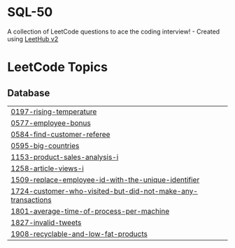 # SQL-50
A collection of LeetCode questions to ace the coding interview! - Created using [LeetHub v2](https://github.com/arunbhardwaj/LeetHub-2.0)

<!---LeetCode Topics Start-->
# LeetCode Topics
## Database
|  |
| ------- |
| [0197-rising-temperature](https://github.com/rishitapd/SQL-50/tree/master/0197-rising-temperature) |
| [0577-employee-bonus](https://github.com/rishitapd/SQL-50/tree/master/0577-employee-bonus) |
| [0584-find-customer-referee](https://github.com/rishitapd/SQL-50/tree/master/0584-find-customer-referee) |
| [0595-big-countries](https://github.com/rishitapd/SQL-50/tree/master/0595-big-countries) |
| [1153-product-sales-analysis-i](https://github.com/rishitapd/SQL-50/tree/master/1153-product-sales-analysis-i) |
| [1258-article-views-i](https://github.com/rishitapd/SQL-50/tree/master/1258-article-views-i) |
| [1509-replace-employee-id-with-the-unique-identifier](https://github.com/rishitapd/SQL-50/tree/master/1509-replace-employee-id-with-the-unique-identifier) |
| [1724-customer-who-visited-but-did-not-make-any-transactions](https://github.com/rishitapd/SQL-50/tree/master/1724-customer-who-visited-but-did-not-make-any-transactions) |
| [1801-average-time-of-process-per-machine](https://github.com/rishitapd/SQL-50/tree/master/1801-average-time-of-process-per-machine) |
| [1827-invalid-tweets](https://github.com/rishitapd/SQL-50/tree/master/1827-invalid-tweets) |
| [1908-recyclable-and-low-fat-products](https://github.com/rishitapd/SQL-50/tree/master/1908-recyclable-and-low-fat-products) |
<!---LeetCode Topics End-->